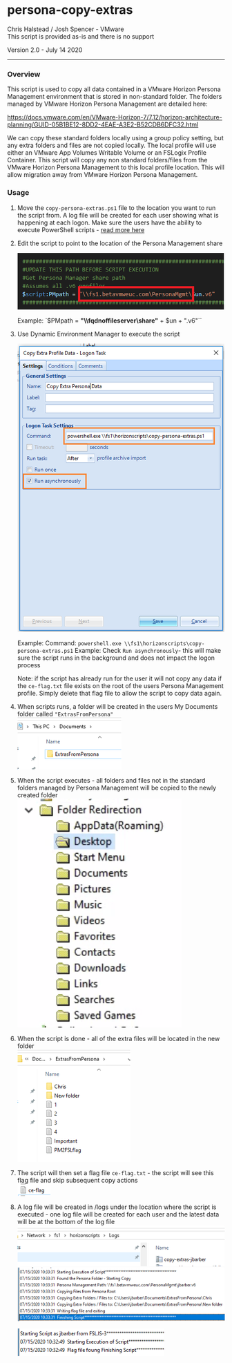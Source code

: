# persona-copy-extras

Chris Halstead / Josh Spencer - VMware <br />
This script is provided as-is and there is no support

Version 2.0 - July 14 2020

------

### Overview

This script is used to copy all data contained in a VMware Horizon Persona Management environment that is stored in non-standard folder.  The folders managed by VMware Horizon Persona Management are detailed here: 

https://docs.vmware.com/en/VMware-Horizon-7/7.12/horizon-architecture-planning/GUID-05B1BE12-8DD2-4EAE-A3E2-B52CDB6DFC32.html

We can copy these standard folders locally using a group policy setting, but any extra folders and files are not copied locally.  The local profile will use either an VMware App Volumes Writable Volume or an FSLogix Profile Container.  This script will copy any non standard folders/files from the VMware Horizon Persona Management to this local profile location.  This will allow migration away from VMware Horizon Persona Management.  

### Usage

1. Move the `copy-persona-extras.ps1` file to the location you want to run the script from.   A log file will be created for each user showing what is happening at each logon.  Make sure the users have the ability to execute PowerShell scripts - [read more here](https://docs.microsoft.com/en-us/powershell/module/microsoft.powershell.core/about/about_execution_policies?view=powershell-7)

2. Edit the script to point to the location of the Persona Management share<br/>

   ![configurepm](https://github.com/chrisdhalstead/persona-copy-extras/blob/master/Images/configurepm.png)<br />
   
   Example:  `$PMpath = **"\\\fqdnoffileserver\share\"** + $un + ".v6"``
   
3. Use Dynamic Environment Manager to execute the script<br/>

   ![dem](https://github.com/chrisdhalstead/persona-copy-extras/blob/master/Images/dem.png)<br/>

   Example:  Command: `powershell.exe \\fs1\horizonscripts\copy-persona-extras.ps1`
   Example:  Check `Run asynchronously`- this will make sure the script runs in the background and does not impact the logon process

   Note:  if the script has already run for the user it will not copy any data if the `ce-flag.txt` file exists on the root of the users Persona Management profile.  Simply delete that flag file to allow the script to copy data again.

4. When scripts runs, a folder will be created in the users My Documents folder called `"ExtrasFromPersona"`<br />
   ![ExtrasFolder](https://github.com/chrisdhalstead/persona-copy-extras/blob/master/Images/ExtrasFolder.PNG)

5. When the script executes - all folders and files not in the standard folders managed by Persona Management will be copied to the newly created folder<br />
   ![stdfolders](https://github.com/chrisdhalstead/persona-copy-extras/blob/master/Images/stdfolders.png)

6. When the script is done  - all of the extra files will be located in the new folder<br />
   ![extrasfolderdata](https://github.com/chrisdhalstead/persona-copy-extras/blob/master/Images/extrasfolderdata.PNG)

7. The script will then set a flag file `ce-flag.txt` - the script will see this flag file and skip subsequent copy actions<br />
   ![flag](https://github.com/chrisdhalstead/persona-copy-extras/blob/master/Images/flag.PNG)

8. A log file will be created in /logs under the location where the script is executed - one log file will be created for each user and the latest data will be at the bottom of the log file<br />
   ![logs](https://github.com/chrisdhalstead/persona-copy-extras/blob/master/Images/logs.PNG)<br />
   ![Log-Copy](https://github.com/chrisdhalstead/persona-copy-extras/blob/master/Images/Log-Copy.png)<br />

   ![Log-Same](https://github.com/chrisdhalstead/persona-copy-extras/blob/master/Images/Log-Same.png)<br />

   

